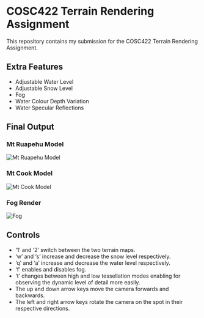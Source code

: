 # COSC422 Terrain Rendering Assignment
This repository contains my submission for the COSC422 Terrain Rendering Assignment.

## Extra Features
- Adjustable Water Level
- Adjustable Snow Level
- Fog
- Water Colour Depth Variation
- Water Specular Reflections

## Final Output
### Mt Ruapehu Model
![Mt Ruapehu Model](https://i.imgur.com/YJoHsSk.png  "Mt Ruapehu Model")
### Mt Cook Model
![Mt Cook Model](https://i.imgur.com/gVqFXc8.png "Mt Cook Model")
### Fog Render
![Fog](https://i.imgur.com/H88BsFz.png "Fog")

## Controls
-	‘1’ and ‘2’ switch between the two terrain maps.
-	‘w’ and ‘s’ increase and decrease the snow level respectively.
-	‘q’ and ‘a’ increase and decrease the water level respectively.
-	‘f’ enables and disables fog.
-	‘t’ changes between high and low tessellation modes enabling for observing the dynamic level of detail more easily.
-	The up and down arrow keys move the camera forwards and backwards.
-	The left and right arrow keys rotate the camera on the spot in their respective directions.
